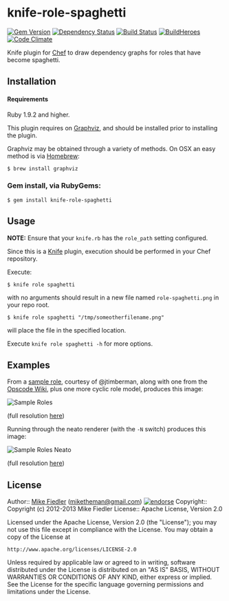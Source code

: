 # knife-role-spaghetti
[![Gem Version](https://badge.fury.io/rb/knife-role-spaghetti.png)](http://badge.fury.io/rb/knife-role-spaghetti)
[![Dependency Status](https://gemnasium.com/miketheman/knife-role-spaghetti.png)](https://gemnasium.com/miketheman/knife-role-spaghetti)
[![Build Status](https://secure.travis-ci.org/miketheman/knife-role-spaghetti.png?branch=master)](http://travis-ci.org/miketheman/knife-role-spaghetti)
[![BuildHeroes](https://www.buildheroes.com/projects/knife-role-spaghetti.png)](https://www.buildheroes.com/projects/knife-role-spaghetti)
[![Code Climate](https://codeclimate.com/github/miketheman/knife-community.png)](https://codeclimate.com/github/miketheman/knife-community)

Knife plugin for [Chef][chef] to draw dependency graphs for roles that have become spaghetti.

## Installation

#### Requirements

Ruby 1.9.2 and higher.

This plugin requires on [Graphviz][graphviz], and should be installed prior to
installing the plugin.

Graphviz may be obtained through a variety of methods. On OSX an easy method is
via [Homebrew][homebrew]:

    $ brew install graphviz

### Gem install, via RubyGems:

    $ gem install knife-role-spaghetti

## Usage

**NOTE:** Ensure that your `knife.rb` has the `role_path` setting configured.

Since this is a [Knife][knife] plugin, execution should be performed in your Chef repository.

Execute:

    $ knife role spaghetti

with no arguments should result in a new file named `role-spaghetti.png` in your
repo root.

    $ knife role spaghetti "/tmp/someotherfilename.png"

will place the file in the specified location.

Execute `knife role spaghetti -h` for more options.

## Examples
From a [sample role][sample role jt], courtesy of @jtimberman, along with one from the [Opscode Wiki][sample role wiki], plus one more cyclic role model, produces this image:

![Sample Roles][sample roles]

(full resolution [here](http://cl.ly/image/1C0Q3p0y093s))

Running through the neato renderer (with the `-N` switch) produces this image:

![Sample Roles Neato][sample roles neato]

(full resolution [here](http://cl.ly/image/2s340G0x3d33))

[chef]: http://www.opscode.com/chef/
[graphviz]: http://www.graphviz.org/
[homebrew]: http://mxcl.github.com/homebrew/
[knife]: http://wiki.opscode.com/display/chef/Knife
[miketheman]: https://github.com/miketheman
[sample role jt]: https://gist.github.com/858903
[sample role wiki]: http://wiki.opscode.com/display/chef/Roles#Roles-TheRubyDSL
[sample roles]: http://f.cl.ly/items/0w3r0k1I291g3x230m3y/rsz_sample-roles.png "Sample Roles"
[sample roles neato]: http://f.cl.ly/items/370L0z3L2U0l341Q0f2k/rsz_sample-roles-neato.png "Sample Roles - neato"

## License

Author:: [Mike Fiedler][miketheman] (<miketheman@gmail.com>) [![endorse](http://api.coderwall.com/miketheman/endorsecount.png)](http://coderwall.com/miketheman)
Copyright:: Copyright (c) 2012-2013 Mike Fiedler
License:: Apache License, Version 2.0

Licensed under the Apache License, Version 2.0 (the "License");
you may not use this file except in compliance with the License.
You may obtain a copy of the License at

    http://www.apache.org/licenses/LICENSE-2.0

Unless required by applicable law or agreed to in writing, software
distributed under the License is distributed on an "AS IS" BASIS,
WITHOUT WARRANTIES OR CONDITIONS OF ANY KIND, either express or implied.
See the License for the specific language governing permissions and
limitations under the License.
